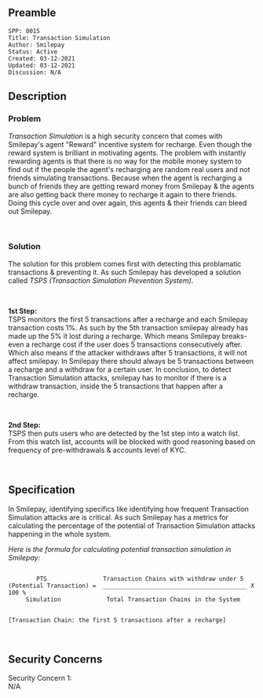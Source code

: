 ## Preamble

```
SPP: 0015
Title: Transaction Simulation
Author: Smilepay
Status: Active
Created: 03-12-2021
Updated: 03-12-2021
Discussion: N/A
```

## Description

### Problem
*Transaction Simulation* is a high security concern that comes with Smilepay's agent "Reward" incentive system for recharge. Even though the reward system is brilliant in motivating agents. The problem with instantly rewarding agents is that there is no way for the mobile money system to find out if the people the agent's recharging are random real users and not friends simulating transactions. Because when the agent is recharging a bunch of friends they are getting reward money from Smilepay & the agents are also getting back there money to recharge it again to there friends. Doing this cycle over and over again, this agents & their friends can bleed out Smilepay.

<br />

### Solution
The solution for this problem comes first with detecting this problamatic transactions & preventing it. As such Smilepay has developed a solution called *TSPS (Transaction Simulation Prevention System)*.

<br />

**1st Step:** <br />
TSPS monitors the first 5 transactions after a recharge and each Smilepay transaction costs 1%. As such by the 5th transaction smilepay already has made up the 5% it lost during a recharge. Which means Smilepay breaks-even a recharge cost if the user does 5 transactions consecutively after. Which also means if the attacker withdraws after 5 transactions, it will not affect smilepay. In Smilepay there should always be 5 transactions between a recharge and a withdraw for a certain user. In conclusion, to detect Transaction Simulation attacks, smilepay has to monitor if there is a withdraw transaction, inside the 5 transactions that happen after a recharge.

<br />

**2nd Step:** <br />
TSPS then puts users who are detected by the 1st step into a watch list. From this watch list, accounts will be blocked with good reasoning based on frequency of pre-withdrawals & accounts level of KYC.  

 
<br />

## Specification
In Smilepay, identifying specifics like identifying how frequent Transaction Simulation attacks are is critical. As such Smilepay has a metrics for calculating the percentage of the potential of Transaction Simulation attacks happening in the whole system. 

*Here is the formula for calculating potential transaction simulation in Smilepay:*
```

        PTS                Transaction Chains with withdraw under 5
(Potential Transaction) =  _________________________________________ X 100 %
     Simulation             Total Transaction Chains in the System


[Transaction Chain: the first 5 transactions after a recharge]
```
<br />

## Security Concerns
Security Concern 1: <br />
N/A
